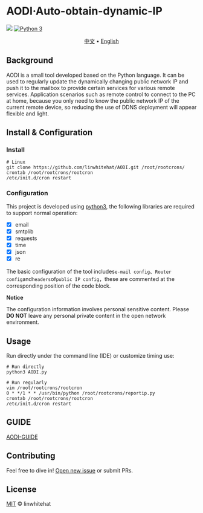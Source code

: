 # AODI·Auto-obtain-dynamic-IP

[![](https://img.shields.io/badge/Home-L1n-brightgreen.svg?logo=home-assistant)](https://github.com/linwhitehat/AODI) [![Python 3](https://img.shields.io/badge/python-3.7-informational.svg?logo=python "Python 3")](https://www.python.org/)

<p align="center">
  <a href="https://github.com/linwhitehat/AODI">中文</a> •
  <a href="https://github.com/linwhitehat/AODI/README.en.md">English</a>
</p>

## Background
AODI is a small tool developed based on the Python language. It can be used to regularly update the dynamically changing public network IP and push it to the mailbox to provide certain services for various remote services. Application scenarios such as remote control to connect to the PC at home, because you only need to know the public network IP of the current remote device, so reducing the use of DDNS deployment will appear flexible and light.

## Install & Configuration
### Install
``` shell
# Linux
git clone https://github.com/linwhitehat/AODI.git /root/rootcrons/
crontab /root/rootcrons/rootcron
/etc/init.d/cron restart
```
### Configuration
This project is developed using [python3](https://www.python.org/), the following libraries are required to support normal operation:

- [x] email
- [x] smtplib
- [x] requests
- [x] time
- [x] json
- [x] re

The basic configuration of the tool includes`e-mail config`、`Router config`and`headers`of`public IP config`，these are commented at the corresponding position of the code block.

**Notice**

The configuration information involves personal sensitive content. Please **DO NOT** leave any personal private content in the open network environment.

## Usage
Run directly under the command line (IDE) or customize timing use:
``` shell
# Run directly
python3 AODI.py

# Run regularly
vim /root/rootcrons/rootcron
0 * */1 * * /usr/bin/python /root/rootcrons/reportip.py
crontab /root/rootcrons/rootcron
/etc/init.d/cron restart
```

## GUIDE
[AODI-GUIDE](https://linwhitehat.github.io/Blog/2020/06/18/%E5%AE%9A%E6%97%B6%E8%87%AA%E5%8A%A8%E8%8E%B7%E5%8F%96%E5%8A%A8%E6%80%81%E5%85%AC%E7%BD%91IP.html)

## Contributing
Feel free to dive in!
[Open new issue](https://github.com/linwhitehat/AODI/issues/new) or submit PRs.

## License
[MIT](LICENSE) © linwhitehat
